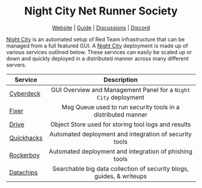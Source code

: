 <h1 align="center">
Night City Net Runner Society
</h1>
<p align="center"> <a href="https://ncnrs.github.io">Website</a> | <a href="https://ncnrs.github.io/guide">Guide</a> | <a href="https://github.com/orgs/NCNRS/discussions">Discussions</a> | <a href="https://discord.gg/pksJXBfH">Discord</a></p>

[Night City](https://github.com/NCNRS/NightCity) is an automated setup of Red Team infrastructure that can be managed from a full featured GUI. A [Night City](https://github.com/NCNRS/NightCity) deployment is made up of various services outlined below. These services can easily be scaled up or down and quickly deployed in a distributed manner across many different servers. 

<div align="center">
  
| Service   |      Description      |
|----------|:-------------:|
| [Cyberdeck](https://github.com/NCNRS/Cyberdeck)  |  GUI Overview and Management Panel for a `Night City` deployment     |
| [Fixer](https://github.com/NCNRS/Fixer)      | Msg Queue used to run security tools in a distributed manner         |
| [Drive](https://github.com/NCNRS/Drive)      | Object Store used for storing tool logs and results                  |
| [Quickhacks](https://github.com/NCNRS/Drive) | Automated deployment and integration of security tools               |
| [Rockerboy](https://github.com/NCNRS/Rockerboy)  | Automated deployment and integration of phishing tools               |
| [Datachips](https://github.com/NCNRS/Datachips)  | Searchable big data collection of security blogs, guides, & writeups |

</div>
